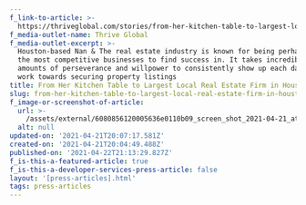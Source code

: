 ```yaml
---
f_link-to-article: >-
  https://thriveglobal.com/stories/from-her-kitchen-table-to-largest-local-real-estate-firm-in-houston/
f_media-outlet-name: Thrive Global
f_media-outlet-excerpt: >-
  Houston-based Nan & The real estate industry is known for being perhaps one of
  the most competitive businesses to find success in. It takes incredible
  amounts of perseverance and willpower to consistently show up each day and
  work towards securing property listings
title: From Her Kitchen Table to Largest Local Real Estate Firm in Houston
slug: from-her-kitchen-table-to-largest-local-real-estate-firm-in-houston
f_image-or-screenshot-of-article:
  url: >-
    /assets/external/6080856120005636e0110b09_screen_shot_2021-04-21_at_8.44.56_AM.png
  alt: null
updated-on: '2021-04-21T20:07:17.581Z'
created-on: '2021-04-21T20:04:49.488Z'
published-on: '2021-04-22T21:13:29.827Z'
f_is-this-a-featured-article: true
f_is-this-a-developer-services-press-article: false
layout: '[press-articles].html'
tags: press-articles
---
```



